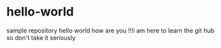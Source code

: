 # hello-world
sample repository
hello world 
how are you !!!i am here to learn the git hub so don't take it seriously
